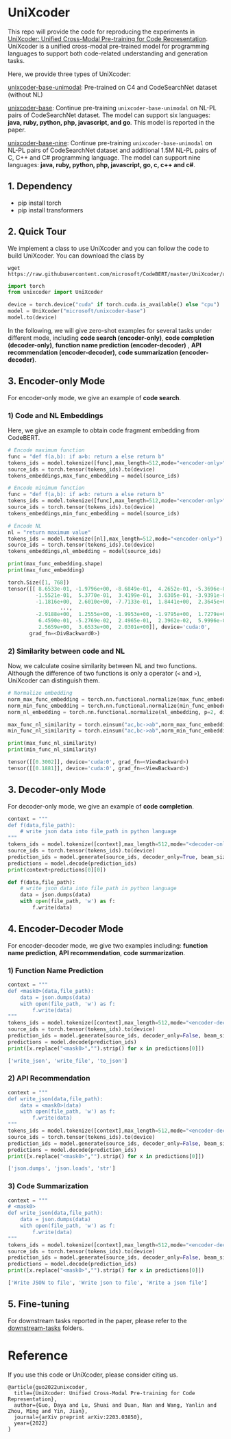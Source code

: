# UniXcoder

This repo will provide the code for reproducing the experiments in [UniXcoder: Unified Cross-Modal Pre-training for Code Representation](https://arxiv.org/pdf/2203.03850.pdf). UniXcoder is a unified cross-modal pre-trained model for programming languages to support both code-related understanding and generation tasks. 

Here, we provide three types of UniXcoder:

[unixcoder-base-unimodal](https://huggingface.co/microsoft/unixcoder-base-unimodal): Pre-trained on C4 and CodeSearchNet dataset (without NL)

[unixcoder-base](https://huggingface.co/microsoft/unixcoder-base): Continue pre-training ```unixcoder-base-unimodal``` on NL-PL pairs of CodeSearchNet dataset. The model can support six languages: **java, ruby, python, php, javascript, and go**. This model is reported in the paper.

[unixcoder-base-nine](https://huggingface.co/microsoft/unixcoder-base-nine):  Continue pre-training ```unixcoder-base-unimodal``` on NL-PL pairs of CodeSearchNet dataset and additional 1.5M NL-PL pairs of C, C++ and C# programming language. The model can support nine languages: **java, ruby, python, php, javascript, go, c, c++ and c#**.

## 1. Dependency

- pip install torch 
- pip install transformers

## 2. Quick Tour
We implement a class to use UniXcoder and you can follow the code to build UniXcoder.
You can download the class by
```shell
wget https://raw.githubusercontent.com/microsoft/CodeBERT/master/UniXcoder/unixcoder.py
```

```python
import torch
from unixcoder import UniXcoder

device = torch.device("cuda" if torch.cuda.is_available() else "cpu")
model = UniXcoder("microsoft/unixcoder-base")
model.to(device)
```

In the following, we will give zero-shot examples for several tasks under different mode, including **code search (encoder-only)**, **code completion (decoder-only)**, **function name prediction (encoder-decoder)** , **API recommendation (encoder-decoder)**, **code summarization (encoder-decoder)**.

## 3. Encoder-only Mode

For encoder-only mode, we give an example of **code search**.

### 1) Code and NL Embeddings

Here, we give an example to obtain code fragment embedding from CodeBERT.

```python
# Encode maximum function
func = "def f(a,b): if a>b: return a else return b"
tokens_ids = model.tokenize([func],max_length=512,mode="<encoder-only>")
source_ids = torch.tensor(tokens_ids).to(device)
tokens_embeddings,max_func_embedding = model(source_ids)

# Encode minimum function
func = "def f(a,b): if a<b: return a else return b"
tokens_ids = model.tokenize([func],max_length=512,mode="<encoder-only>")
source_ids = torch.tensor(tokens_ids).to(device)
tokens_embeddings,min_func_embedding = model(source_ids)

# Encode NL
nl = "return maximum value"
tokens_ids = model.tokenize([nl],max_length=512,mode="<encoder-only>")
source_ids = torch.tensor(tokens_ids).to(device)
tokens_embeddings,nl_embedding = model(source_ids)

print(max_func_embedding.shape)
print(max_func_embedding)
```

```python
torch.Size([1, 768])
tensor([[ 8.6533e-01, -1.9796e+00, -8.6849e-01,  4.2652e-01, -5.3696e-01,
         -1.5521e-01,  5.3770e-01,  3.4199e-01,  3.6305e-01, -3.9391e-01,
         -1.1816e+00,  2.6010e+00, -7.7133e-01,  1.8441e+00,  2.3645e+00,
				 ...,
         -2.9188e+00,  1.2555e+00, -1.9953e+00, -1.9795e+00,  1.7279e+00,
          6.4590e-01, -5.2769e-02,  2.4965e-01,  2.3962e-02,  5.9996e-02,
          2.5659e+00,  3.6533e+00,  2.0301e+00]], device='cuda:0',
       grad_fn=<DivBackward0>)
```

### 2) Similarity between code and NL

Now, we calculate cosine similarity between NL and two functions. Although the difference of two functions is only a operator (```<``` and ```>```), UniXcoder can distinguish them.

```python
# Normalize embedding
norm_max_func_embedding = torch.nn.functional.normalize(max_func_embedding, p=2, dim=1)
norm_min_func_embedding = torch.nn.functional.normalize(min_func_embedding, p=2, dim=1)
norm_nl_embedding = torch.nn.functional.normalize(nl_embedding, p=2, dim=1)

max_func_nl_similarity = torch.einsum("ac,bc->ab",norm_max_func_embedding,norm_nl_embedding)
min_func_nl_similarity = torch.einsum("ac,bc->ab",norm_min_func_embedding,norm_nl_embedding)

print(max_func_nl_similarity)
print(min_func_nl_similarity)
```

```python
tensor([[0.3002]], device='cuda:0', grad_fn=<ViewBackward>)
tensor([[0.1881]], device='cuda:0', grad_fn=<ViewBackward>)
```

## 3. Decoder-only Mode

For decoder-only mode, we give an example of **code completion**.

```python
context = """
def f(data,file_path):
    # write json data into file_path in python language
"""
tokens_ids = model.tokenize([context],max_length=512,mode="<decoder-only>")
source_ids = torch.tensor(tokens_ids).to(device)
prediction_ids = model.generate(source_ids, decoder_only=True, beam_size=3, max_length=128)
predictions = model.decode(prediction_ids)
print(context+predictions[0][0])
```

```python
def f(data,file_path):
    # write json data into file_path in python language
    data = json.dumps(data)
    with open(file_path, 'w') as f:
        f.write(data)
```

## 4. Encoder-Decoder Mode

For encoder-decoder mode, we give two examples including: **function name prediction**, **API recommendation**, **code summarization**.

### 1) **Function Name Prediction**

```python
context = """
def <mask0>(data,file_path):
    data = json.dumps(data)
    with open(file_path, 'w') as f:
        f.write(data)
"""
tokens_ids = model.tokenize([context],max_length=512,mode="<encoder-decoder>")
source_ids = torch.tensor(tokens_ids).to(device)
prediction_ids = model.generate(source_ids, decoder_only=False, beam_size=3, max_length=128)
predictions = model.decode(prediction_ids)
print([x.replace("<mask0>","").strip() for x in predictions[0]])
```

```python
['write_json', 'write_file', 'to_json']
```

### 2) API Recommendation

```python
context = """
def write_json(data,file_path):
    data = <mask0>(data)
    with open(file_path, 'w') as f:
        f.write(data)
"""
tokens_ids = model.tokenize([context],max_length=512,mode="<encoder-decoder>")
source_ids = torch.tensor(tokens_ids).to(device)
prediction_ids = model.generate(source_ids, decoder_only=False, beam_size=3, max_length=128)
predictions = model.decode(prediction_ids)
print([x.replace("<mask0>","").strip() for x in predictions[0]])
```

```python
['json.dumps', 'json.loads', 'str']
```

### 3) Code Summarization

```python
context = """
# <mask0>
def write_json(data,file_path):
    data = json.dumps(data)
    with open(file_path, 'w') as f:
        f.write(data)
"""
tokens_ids = model.tokenize([context],max_length=512,mode="<encoder-decoder>")
source_ids = torch.tensor(tokens_ids).to(device)
prediction_ids = model.generate(source_ids, decoder_only=False, beam_size=3, max_length=128)
predictions = model.decode(prediction_ids)
print([x.replace("<mask0>","").strip() for x in predictions[0]])
```

```python
['Write JSON to file', 'Write json to file', 'Write a json file']
```

## 5.  Fine-tuning

For downstream tasks reported in the paper, please refer to the [downstream-tasks](https://github.com/microsoft/CodeBERT/tree/master/UniXcoder/downstream-tasks) folders.



# Reference
If you use this code or UniXcoder, please consider citing us.

<pre><code>@article{guo2022unixcoder,
  title={UniXcoder: Unified Cross-Modal Pre-training for Code Representation},
  author={Guo, Daya and Lu, Shuai and Duan, Nan and Wang, Yanlin and Zhou, Ming and Yin, Jian},
  journal={arXiv preprint arXiv:2203.03850},
  year={2022}
}</code></pre>



